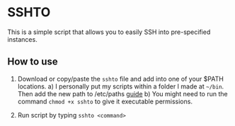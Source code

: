 
# SSHTO

This is a simple script that allows you to easily SSH into pre-specified instances.

## How to use
1. Download or copy/paste the `sshto` file and add into one of your $PATH locations.
	a) I personally put my scripts within a folder I made at `~/bin`. Then add the new path to /etc/paths [guide](https://stackoverflow.com/questions/7703041/editing-path-variable-on-mac)
	b) You might need to run the command `chmod +x sshto` to give it executable permissions.
	
3. Run script by typing `sshto <command>`

